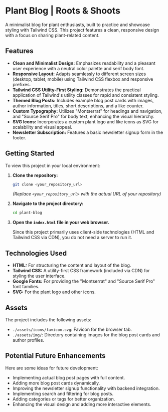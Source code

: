 # Plant Blog | Roots & Shoots

A minimalist blog for plant enthusiasts, built to practice and showcase styling with Tailwind CSS. This project features a clean, responsive design with a focus on sharing plant-related content.

## Features

- **Clean and Minimalist Design:** Emphasizes readability and a pleasant user experience with a neutral color palette and serif body font.
- **Responsive Layout:** Adapts seamlessly to different screen sizes (desktop, tablet, mobile) using Tailwind CSS flexbox and responsive prefixes.
- **Tailwind CSS Utility-First Styling:** Demonstrates the practical application of Tailwind's utility classes for rapid and consistent styling.
- **Themed Blog Posts:** Includes example blog post cards with images, author information, titles, short descriptions, and a like counter.
- **Custom Typography:** Utilizes "Montserrat" for headings and navigation, and "Source Serif Pro" for body text, enhancing the visual hierarchy.
- **SVG Icons:** Incorporates a custom plant logo and like icons as SVG for scalability and visual appeal.
- **Newsletter Subscription:** Features a basic newsletter signup form in the footer.

## Getting Started

To view this project in your local environment:

1.  **Clone the repository:**

    ```bash
    git clone <your_repository_url>
    ```

    _(Replace `<your_repository_url>` with the actual URL of your repository)_

2.  **Navigate to the project directory:**

    ```bash
    cd plant-blog
    ```

3.  **Open the `index.html` file in your web browser.**

    Since this project primarily uses client-side technologies (HTML and Tailwind CSS via CDN), you do not need a server to run it.

## Technologies Used

- **HTML:** For structuring the content and layout of the blog.
- **Tailwind CSS:** A utility-first CSS framework (included via CDN) for styling the user interface.
- **Google Fonts:** For providing the "Montserrat" and "Source Serif Pro" font families.
- **SVG:** For the plant logo and other icons.

## Assets

The project includes the following assets:

- `./assets/icons/favicon.svg`: Favicon for the browser tab.
- `./assets/img/`: Directory containing images for the blog post cards and author profiles.

## Potential Future Enhancements

Here are some ideas for future development:

- Implementing actual blog post pages with full content.
- Adding more blog post cards dynamically.
- Improving the newsletter signup functionality with backend integration.
- Implementing search and filtering for blog posts.
- Adding categories or tags for better organization.
- Enhancing the visual design and adding more interactive elements.

